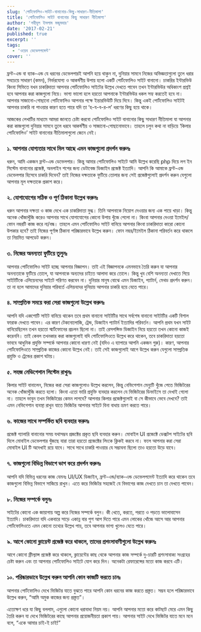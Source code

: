 ```yaml
---
slug: 'পোর্টফোলিও-সাইট-বানানোর-কিছু-সাধারণ-নীতিমালা'
title: 'পোর্টফোলিও সাইট বানানোর কিছু সাধারণ নীতিমালা'
author: 'শহীদুল ইসলাম মজুমদার'
date: '2017-02-21'
published: true
excerpt: ''
tags:
  - 'ওয়েব ডেভেলপমেন্ট'
cover: ''
---
```


ফ্রন্ট-এন্ড বা ব্যাক-এন্ড যে ধরনের ডেভেলপারই আপনি হয়ে থাকুন না, দুনিয়ার সামনে নিজের অভিজ্ঞতাগুলো তুলে ধরার সবচেয়ে সাধারণ (কমন), নির্ভরযোগ্য ও আকর্ষণীয় উপায় হলো একটি পোর্টফোলিও সাইট বানানো। চাকরির ইন্টারভিউ কিংবা সিভিতে যখন চাকরিদাতা আপনার পোর্টফোলিও সাইটের উল্লেখ দেখতে পাবেন তখন ইন্টারভিউর অধিকাংশ প্রশ্নই হবে আপনার করা কাজগুলো নিয়ে। ভাগ্য ভালো হলে হয়তো আপনাকে ইন্টারভিউর ধকল সহ্য করতেই হবে না। আপনার সাজানো-গোছানো পোর্টফোলিও আপনার পক্ষে ইন্তারভিউটি দিয়ে দিবে। কিন্তু একই পোর্টফোলিও সাইটই আপনার চাকরি না পাওয়ার কারণ হতে পারে যদি তা ‘হ-য-ব-র-ল’ ধরণের কিছু হয়ে থাকে।

আজকের লেখাটির মাধ্যমে আমরা জানতে চেষ্টা করবো পোর্টফোলিও সাইট বানানোর কিছু সাধারণ নীতিমালা যা আপনার করা কাজগুলো দুনিয়ার সামনে তুলে ধরবে আকর্ষণীয় ও সাজানো-গোছানোভাবে। তাহলে চলুন কথা না বাড়িয়ে ‘কিলার পোর্টফোলিও’ সাইট বানানোর নীতিমালাগুলো জেনে নেই।

### ১. আপনার যোগ্যতার সাথে মিল আছে এমন কাজগুলো প্রদর্শন করুনঃ

ধরুন, আমি একজন ফ্রন্ট-এন্ড ডেভেলপার। কিন্তু আমার পোর্টফোলিও সাইটে আমি উল্লেখ করেছি php দিয়ে লগ ইন সিস্টেম বানানোর প্রজেক্ট, অনলাইন শপের জন্য ডেটাবেজ ডিজাইন প্রজেক্ট ইত্যাদি। আপনি কি আমাকে ফ্রন্ট-এন্ড ডেভেলপার হিসেবে চাকরি দিবেন? তাই নিজের দক্ষতাকে ফুটিয়ে তোলার জন্য সেই প্রজেক্টগুলোই প্রদর্শন করুন যেগুলো আপনার মূল দক্ষতাকে প্রকাশ করে।

### ২. যোগাযোগের সঠিক ও পূর্ণ ঠিকানা উল্লেখ করুনঃ

ধরুন আপনার দক্ষতা ও কাজ দেখে এক চাকরিদাতা মুগ্ধ। তিনি আপনাকে নিয়োগ দেওয়ার জন্য এক পায়ে খাড়া। কিন্তু অনেক খোঁজাখুঁজি করেও আপনার সাথে যোগাযোগের কোনো উপায় খুঁজে পেলো না। কিংবা আপনার দেওয়া ইমেইল/ফোন নম্বরটি কাজ করে না/বন্ধ। তাহলে এমন পোর্টফোলিও সাইট বানিয়ে আপনার কিংবা চাকরিদাতা কারো কোনো উপকার হবে? তাই নিজের পূর্ণাঙ্গ ঠিকানা পরিষ্কারভাবে উল্লেখ করুন। ফোন নম্বর/ইমেইল ঠিকানা পরিবর্তন করে থাকলে তা নিয়মিত আপডেট করুন।

### ৩. নিজের অনন্যতা ফুটিয়ে তুলুনঃ

আপনার পোর্টফোলিও সাইট হচ্ছে আপনার বিজ্ঞাপন। তাই এই বিজ্ঞাপনকে এমনভাবে তৈরি করুন যা আপনার অনন্যতাকে ফুটিয়ে তোলে, যা আপনাকে অন্যদের চাইতে আলাদা করে তোলে। কিন্তু খুব বেশি অনন্যতা দেখাতে গিয়ে সাইটটিকে এলিয়েনদের সাইটে পরিণত করবেন না। দুনিয়ার মানুষ বোঝে এমন ডিজাইন, প্যাটার্ন, মেথড প্রদর্শন করুন। তা না হলে আমাদের দুনিয়ার পরিবর্তে এলিয়নদের দুনিয়ায় আপনার চাকরি হয়ে যেতে পারে।

### ৪. সাম্প্রতিক সময়ে করা সেরা কাজগুলো উল্লেখ করুনঃ

আপনি যদি একশোটি সাইট বানিয়ে থাকেন তবে প্রথম বানানো সাইটটির সাথে সর্বশেষ বানানো সাইটটির একটি বিশাল ফারাক দেখতে পাবেন। এর কারণ টেকনোলোজি, ট্রেন্ড, ডিজাইন প্যাটার্ন ইত্যাদির পরিবর্তন। আপনি প্রথম যখন সাইট বানিয়েছিলেন তখন হয়তো স্মার্টফোনের প্রচলন ছিলো না। তাই রেসপন্সিভ ডিজাইন নিয়ে হয়তো তখন কোনো কাজই করেননি। তাই কেবল তখনকার করা কাজগুলোই যদি পোর্টফোলিওতে উল্লেখ করে থাকেন, তবে চাকরিদাতা হয়তো ভাববে আধুনিক প্রযুক্তি সম্পর্কে আপনার কোনো ধারণা নেই (যদিও এ ব্যাপারে আপনি একজন গুরু)। কারণ, আপনার পোর্টফোলিওতে সাম্প্রতিক কাজের কোনো উল্লেখ নেই। তাই সেই কাজগুলোই আগে উল্লেখ করুন যেগুলো সাম্প্রতিক প্রযুক্তি ও ট্রেন্ডের প্রকাশ ঘটায়।

### ৫. সহজ নেভিগেশান সিস্টেম রাখুনঃ

কিলার সাইট বানালেন, নিজের করা সেরা কাজগুলোও উল্লেখ করলেন, কিন্তু নেভিগেশান মেন্যুটি খুঁজে পেতে ভিজিটরের অনেক খোঁজাখুঁজি করতে হলো। কিংবা এতো ভারি প্রযুক্তি ব্যবহার করলেন যে ভিজিটরের ডিভাইসে তা দেখাই গেলো না। তাহলে ভাবুন তখন ভিজিটরের কেমন লাগবে? আপনার কিলার প্রজেক্টগুলোই বা সে কীভাবে ভেবে দেখবে? তাই এমন নেভিগেশান ব্যবস্থা রাখুন যাতে ভিজিটর আপনার সাইটে বিনা বাধায় ভ্রমণ করতে পারে।

### ৬. কাজের সাথে সম্পর্কিত ছবি ব্যবহার করুনঃ

প্রজেক্ট গ্যালারি বানানোর সময় যথাসম্ভব প্রজক্টের প্রকৃত ছবি ব্যবহার করুন। মোবাইল UI প্রজেক্টে ডেক্সটপ সাইটের ছবি দিলে মোবাইল ডেভেলপার খুঁজছে যারা তারা হয়তো প্রজেক্টের লিংকে ক্লিকই করবে না। ফলে আপনার করা সেরা মোবাইল UI টি অদেখাই রয়ে যাবে। সাথে সাথে চাকরি পাওয়ার যে সম্ভাবনা ছিলো তাও হয়তো উড়ে যাবে।

### ৭. কাজগুলো বিভিন্ন বিভাগে ভাগ করে প্রদর্শন করুনঃ

আপনি যদি বিভিন্ন ধরনের কাজ যেমনঃ UI/UX ডিজাইন, ফ্রন্ট-এন্ড/ব্যাক-এন্ড ডেভেলপমেন্ট ইত্যাদি করে থাকেন তবে কাজগুলো বিভিন্ন বিভাগে সাজিয়ে রাখুন। এতে করে ভিজিটর সহজেই যে বিভাগের কাজ দেখতে চান তা দেখতে পাবেন।

### ৮. নিজের সম্পর্কে বলুনঃ

সাইটের কোনো এক জায়াগায় অল্প করে নিজের সম্পর্কে বলুন। কী খেতে, করতে, পরতে ও পড়তে ভালোবাসেন ইত্যাদি। চাকরিদাতা যদি একবারে সাড়ে একান্ন বার পুশ আপ দিতে পারে এমন লোকের খোঁজে আসে আর আপনার পোর্টফোলিওতে এমন কোনো তথ্যের উল্লেখ পায়, তবে আপনার ভাগ্য খুলেও যেতে পারে।

### ৯. আগে কোনো ক্লায়েন্ট প্রজেক্ট করে থাকলে, তাদের প্রশংসাবাণীগুলো উল্লেখ করুনঃ

আগে কোনো ফ্রীল্যান্স প্রজেক্ট করে থাকলে, ক্লায়েন্টের কাছ থেকে আপনার কাজ সম্পর্কে দু-চারটি প্রশংসাবাক্য সংগ্রহের চেষ্টা করুন এবং তা আপনার পোর্টফোলিও সাইটে যোগ করে দিন। অনেকটা রেফারেন্সের মতো কাজ করবে এটি।

### ১০. পরিষ্কারভাবে উল্লেখ করুন আপনি কোন কাজটি করতে চানঃ

আপনার পোর্টফোলিও দেখে ভিজিটর যাতে বুঝতে পারে আপনি কোন ধরনের কাজ করতে প্রস্তুত। সম্ভব হলে পরিষ্কারভাবে উল্লেখ করুন, “আমি অমুক কাজের জন্য প্রস্তুত”।

এতোক্ষণ ধরে যা কিছু বললাম, এগুলো কোনো ধরাবাধা নিয়ম নয়। আপনি আপনার মতো করে কাটছাট মেরে এমন কিছু তৈরি করুন যা দেখে ভিজিটরের কাছে আপনার প্রয়োজনীয়তা প্রকাশ পায়। আপনার সাইট দেখে ভিজিটর যাতে মনে মনে বলে, “একে আমার চাই-ই চাই!”
